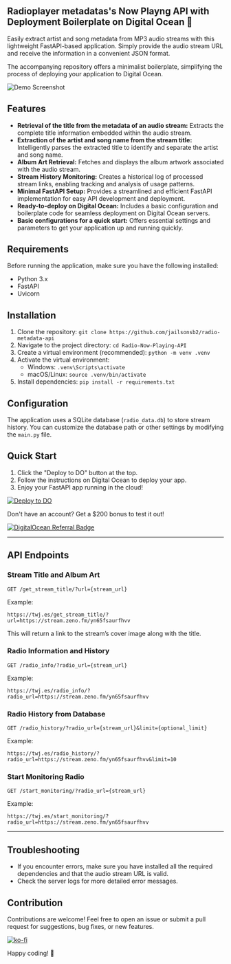 ## Radioplayer metadatas's Now Playng API with Deployment Boilerplate on Digital Ocean 🚀 

Easily extract artist and song metadata from MP3 audio streams with this lightweight FastAPI-based application. Simply provide the audio stream URL and receive the information in a convenient JSON format.  

The accompanying repository offers a minimalist boilerplate, simplifying the process of deploying your application to Digital Ocean.

![Demo Screenshot](https://i.imgur.com/r8xdU0c.png)

## Features

* **Retrieval of the title from the metadata of an audio stream:** Extracts the complete title information embedded within the audio stream.
* **Extraction of the artist and song name from the stream title:**  Intelligently parses the extracted title to identify and separate the artist and song name.
* **Album Art Retrieval:** Fetches and displays the album artwork associated with the audio stream.
* **Stream History Monitoring:**  Creates a historical log of processed stream links, enabling tracking and analysis of usage patterns.
* **Minimal FastAPI Setup:**  Provides a streamlined and efficient FastAPI implementation for easy API development and deployment.
* **Ready-to-deploy on Digital Ocean:**  Includes a basic configuration and boilerplate code for seamless deployment on Digital Ocean servers.
* **Basic configurations for a quick start:** Offers essential settings and parameters to get your application up and running quickly. 

## Requirements

Before running the application, make sure you have the following installed:
- Python 3.x
- FastAPI
- Uvicorn

## Installation

1. Clone the repository: `git clone https://github.com/jailsonsb2/radio-metadata-api`
2. Navigate to the project directory: `cd Radio-Now-Playing-API`
3. Create a virtual environment (recommended): `python -m venv .venv`
4. Activate the virtual environment: 
   - Windows: `.venv\Scripts\activate`
   - macOS/Linux: `source .venv/bin/activate`
5. Install dependencies: `pip install -r requirements.txt`

## Configuration

The application uses a SQLite database (`radio_data.db`) to store stream history. You can customize the database path or other settings by modifying the `main.py` file.


## Quick Start

1. Click the "Deploy to DO" button at the top.
2. Follow the instructions on Digital Ocean to deploy your app.
3. Enjoy your FastAPI app running in the cloud!

[![Deploy to DO](https://www.deploytodo.com/do-btn-blue.svg)](https://cloud.digitalocean.com/apps/new?repo=https://github.com/jailsonsb2/radio-metadata-api/tree/main)

Don't have an account? Get a $200 bonus to test it out!

[![DigitalOcean Referral Badge](https://web-platforms.sfo2.cdn.digitaloceanspaces.com/WWW/Badge%203.svg)](https://www.digitalocean.com/?refcode=54a7273746ae&utm_campaign=Referral_Invite&utm_medium=Referral_Program&utm_source=badge)

---

## API Endpoints

### Stream Title and Album Art
```
GET /get_stream_title/?url={stream_url}
```
Example:
```
https://twj.es/get_stream_title/?url=https://stream.zeno.fm/yn65fsaurfhvv
```
This will return a link to the stream’s cover image along with the title.

### Radio Information and History
```
GET /radio_info/?radio_url={stream_url}
```
Example:
```
https://twj.es/radio_info/?radio_url=https://stream.zeno.fm/yn65fsaurfhvv
```

### Radio History from Database
```
GET /radio_history/?radio_url={stream_url}&limit={optional_limit}
```
Example:
```
https://twj.es/radio_history/?radio_url=https://stream.zeno.fm/yn65fsaurfhvv&limit=10
```

### Start Monitoring Radio
```
GET /start_monitoring/?radio_url={stream_url}
```
Example:
```
https://twj.es/start_monitoring/?radio_url=https://stream.zeno.fm/yn65fsaurfhvv
```

---

## Troubleshooting

- If you encounter errors, make sure you have installed all the required dependencies and that the audio stream URL is valid. 
- Check the server logs for more detailed error messages.

## Contribution

Contributions are welcome! Feel free to open an issue or submit a pull request for suggestions, bug fixes, or new features.

[![ko-fi](https://ko-fi.com/img/githubbutton_sm.svg)](https://ko-fi.com/C1C1ZZ2EP)


Happy coding! 🎉



